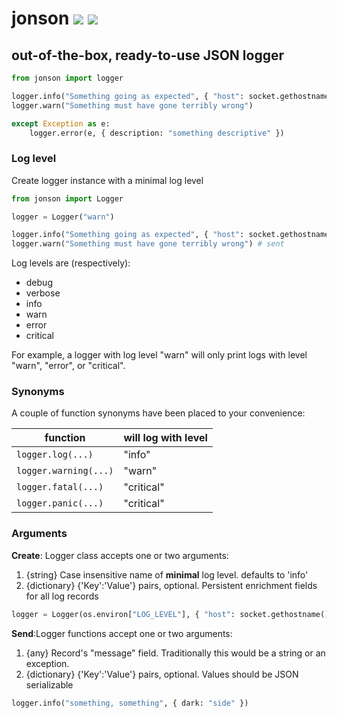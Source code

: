 # jonson [![](https://img.shields.io/pypi/v/jonson?style=flat-square)](https://pypi.org/project/jonson/) [![](https://img.shields.io/static/v1?label=github&message=jonson&labelColor=black&color=3572a5&style=flat-square&logo=github)](https://github.com/omrilotan/jonson)

## out-of-the-box, ready-to-use JSON logger


```py
from jonson import logger

logger.info("Something going as expected", { "host": socket.gethostname() })
logger.warn("Something must have gone terribly wrong")

except Exception as e:
    logger.error(e, { description: "something descriptive" })
```

### Log level
Create logger instance with a minimal log level

```py
from jonson import Logger

logger = Logger("warn")

logger.info("Something going as expected", { "host": socket.gethostname() }) # ignored
logger.warn("Something must have gone terribly wrong") # sent
```

Log levels are (respectively):
- debug
- verbose
- info
- warn
- error
- critical

For example, a logger with log level "warn" will only print logs with level "warn", "error", or "critical".

### Synonyms
A couple of function synonyms have been placed to your convenience:

| function | will log with level
| - | -
| `logger.log(...)` | "info"
| `logger.warning(...)` | "warn"
| `logger.fatal(...)` | "critical"
| `logger.panic(...)` | "critical"

### Arguments
**Create**: Logger class accepts one or two arguments:

1. {string} Case insensitive name of **minimal** log level. defaults to 'info'
2. {dictionary} {'Key':'Value'} pairs, optional. Persistent enrichment fields for all log records

```py
logger = Logger(os.environ["LOG_LEVEL"], { "host": socket.gethostname() })
```

**Send**:Logger functions accept one or two arguments:

1. {any} Record's "message" field. Traditionally this would be a string or an exception.
2. {dictionary} {'Key':'Value'} pairs, optional. Values should be JSON serializable

```py
logger.info("something, something", { dark: "side" })
```
